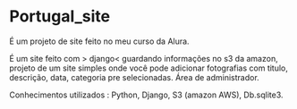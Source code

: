 # Portugal_site
É um projeto de site feito no meu curso da Alura.

É um site feito com > django< guardando informações no s3 da amazon,
projeto de um site simples onde você pode adicionar fotografias com titulo,
descrição, data, categoria pre selecionadas. Área de administrador.

Conhecimentos utilizados : Python, Django, S3 (amazon AWS), Db.sqlite3.
